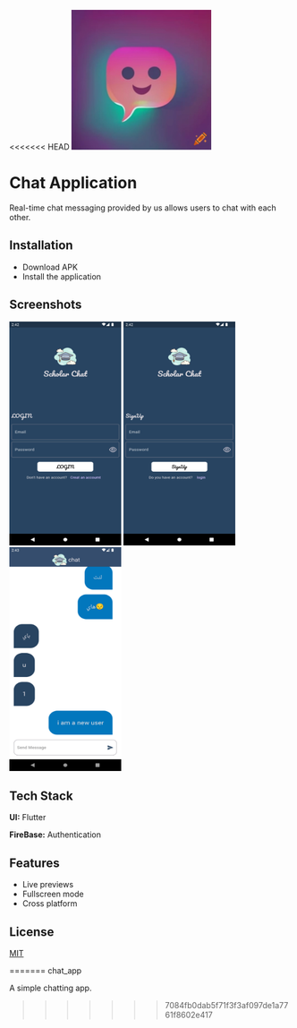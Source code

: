 <<<<<<< HEAD
<img alt="Logo" height="250" src="assets/images/logo.webp" width="250"/>


# Chat Application

Real-time chat messaging provided by us allows users to chat with each other.


## Installation

* Download APK
* Install the application

## Screenshots

<img alt="App Screenshot" height="400" src="assets/images/example1.png" width="200"/>
<img alt="App Screenshot" height="400" src="assets/images/example2.png" width="200"/>
<img alt="App Screenshot" height="400" src="assets/images/example3.png" width="200"/>



## Tech Stack

**UI:** Flutter

**FireBase:** Authentication 



## Features

- Live previews
- Fullscreen mode
- Cross platform


## License

[MIT](https://choosealicense.com/licenses/mit/)

=======
chat_app

A simple chatting app.
>>>>>>> 7084fb0dab5f71f3f3af097de1a7761f8602e417
